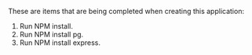 These are items that are being completed when creating this application:
1. Run NPM install.
2. Run NPM install pg.
3. Run NPM install express.